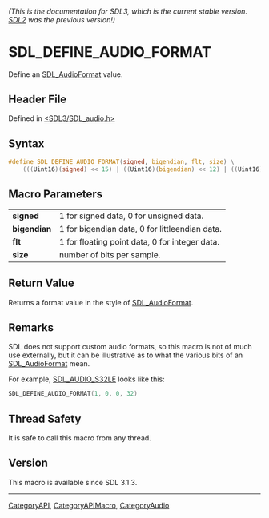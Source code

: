 ###### (This is the documentation for SDL3, which is the current stable version. [SDL2](https://wiki.libsdl.org/SDL2/) was the previous version!)
# SDL_DEFINE_AUDIO_FORMAT

Define an [SDL_AudioFormat](SDL_AudioFormat) value.

## Header File

Defined in [<SDL3/SDL_audio.h>](https://github.com/libsdl-org/SDL/blob/main/include/SDL3/SDL_audio.h)

## Syntax

```c
#define SDL_DEFINE_AUDIO_FORMAT(signed, bigendian, flt, size) \
    (((Uint16)(signed) << 15) | ((Uint16)(bigendian) << 12) | ((Uint16)(flt) << 8) | ((size) & SDL_AUDIO_MASK_BITSIZE))
```

## Macro Parameters

|               |                                                |
| ------------- | ---------------------------------------------- |
| **signed**    | 1 for signed data, 0 for unsigned data.        |
| **bigendian** | 1 for bigendian data, 0 for littleendian data. |
| **flt**       | 1 for floating point data, 0 for integer data. |
| **size**      | number of bits per sample.                     |

## Return Value

Returns a format value in the style of [SDL_AudioFormat](SDL_AudioFormat).

## Remarks

SDL does not support custom audio formats, so this macro is not of much use
externally, but it can be illustrative as to what the various bits of an
[SDL_AudioFormat](SDL_AudioFormat) mean.

For example, [SDL_AUDIO_S32LE](SDL_AUDIO_S32LE) looks like this:

```c
SDL_DEFINE_AUDIO_FORMAT(1, 0, 0, 32)
```

## Thread Safety

It is safe to call this macro from any thread.

## Version

This macro is available since SDL 3.1.3.

----
[CategoryAPI](CategoryAPI), [CategoryAPIMacro](CategoryAPIMacro), [CategoryAudio](CategoryAudio)

